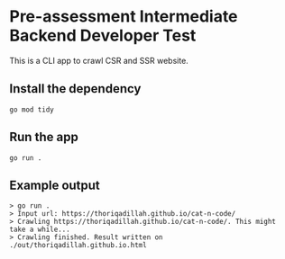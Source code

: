 # Pre-assessment Intermediate Backend Developer Test
This is a CLI app to crawl CSR and SSR website. 

## Install the dependency
```
go mod tidy
```

## Run the app
```
go run .
```

## Example output
```
> go run .
> Input url: https://thoriqadillah.github.io/cat-n-code/
> Crawling https://thoriqadillah.github.io/cat-n-code/. This might take a while...
> Crawling finished. Result written on ./out/thoriqadillah.github.io.html
```

